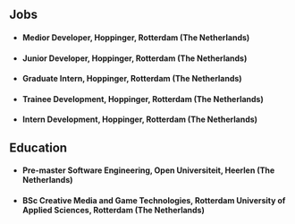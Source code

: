 <!--
**WimJongeneel/WimJongeneel** is a ✨ _special_ ✨ repository because its `README.md` (this file) appears on your GitHub profile.

Here are some ideas to get you started:

- 🔭 I’m currently working on ...
- 🌱 I’m currently learning ...
- 👯 I’m looking to collaborate on ...
- 🤔 I’m looking for help with ...
- 💬 Ask me about ...
- 📫 How to reach me: ...
- 😄 Pronouns: ...
- ⚡ Fun fact: ...
-->

## Jobs

* #### Medior Developer, Hoppinger, Rotterdam (The Netherlands)
* #### Junior Developer, Hoppinger, Rotterdam (The Netherlands)
* #### Graduate Intern, Hoppinger, Rotterdam (The Netherlands)
* #### Trainee Development, Hoppinger, Rotterdam (The Netherlands)
* #### Intern Development, Hoppinger, Rotterdam (The Netherlands)


## Education

* #### Pre-master Software Engineering, Open Universiteit, Heerlen (The Netherlands)
* #### BSc Creative Media and Game Technologies, Rotterdam University of Applied Sciences, Rotterdam (The Netherlands)
